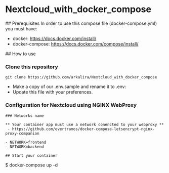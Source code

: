# Nextcloud_with_docker_compose

## Prerequisites
In order to use this compose file (docker-compose.yml) you must have:

- docker: https://docs.docker.com/install/
- docker-compose: https://docs.docker.com/compose/install/

## How to use
### Clone this repository

```
git clone https://github.com/arkalira/Nextcloud_with_docker_compose
```

- Make a copy of our .env.sample and rename it to .env:
- Update this file with your preferences.

### Configuration for Nextcloud using NGINX WebProxy

```
### Networks name

** Your container app must use a network conencted to your webproxy **
 - https://github.com/evertramos/docker-compose-letsencrypt-nginx-proxy-companion

- NETWORK=frontend
- NETWORK=backend

## Start your container

```
$ docker-compose up -d
```
